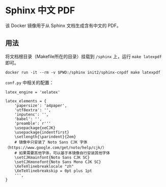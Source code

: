 # Sphinx 中文 PDF

该 Docker 镜像用于从 Sphinx 文档生成含有中文的 PDF。

## 用法

将文档根目录（Makefile所在的目录）挂载到 ``/sphinx`` 上，运行 ``make latexpdf`` 即可。

```
docker run -it --rm -v $PWD:/sphinx init2/sphinx-cnpdf make latexpdf
```

``conf.py`` 中相关的配置：

```
latex_engine = 'xelatex'

latex_elements = {
    'papersize': 'a4paper',
    'utf8extra': '',
    'inputenc': '',
    'babel': '',
    'preamble': r'''
    \usepackage{xeCJK}
    \usepackage{indentfirst}
    \setlength{\parindent}{2em}
    # 镜像中只安装了 Noto Sans CJK 字体（https://www.google.com/get/noto/help/cjk/）
    # 如果需要其他字体，可以基于本镜像自行安装其他字体
    \setCJKmainfont{Noto Sans CJK SC}
    \setCJKmonofont{Noto Sans Mono CJK SC}
    \XeTeXlinebreaklocale "zh"
    \XeTeXlinebreakskip = 0pt plus 1pt
    ''',
}
```
